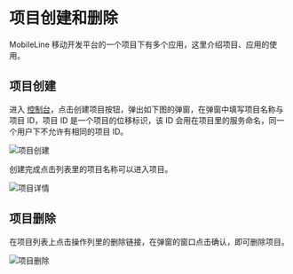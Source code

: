 # 项目创建和删除

MobileLine 移动开发平台的一个项目下有多个应用，这里介绍项目、应用的使用。

## 项目创建

进入 [控制台](https://console.cloud.tencent.com/tac)，点击创建项目按钮，弹出如下图的弹窗，在弹窗中填写项目名称与项目 ID，项目 ID 是一个项目的位移标识，该 ID 会用在项目里的服务命名，同一个用户下不允许有相同的项目 ID。

![项目创建](https://tacimg-1253960454.cos.ap-guangzhou.myqcloud.com/guides/project/project_create.jpg)

创建完成点击列表里的项目名称可以进入项目。

![项目详情](https://tacimg-1253960454.cos.ap-guangzhou.myqcloud.com/guides/project/project_detail.jpg)

## 项目删除

在项目列表上点击操作列里的删除链接，在弹窗的窗口点击确认，即可删除项目。

![项目删除](https://tacimg-1253960454.cos.ap-guangzhou.myqcloud.com/guides/project/project_delete.jpg)
